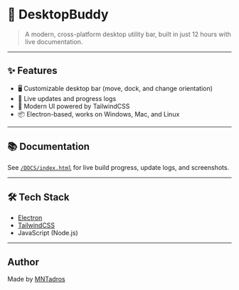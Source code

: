 
# 🚀 DesktopBuddy

> A modern, cross-platform desktop utility bar, built in just 12 hours with live documentation.

---

## ✨ Features

- 🖥️ Customizable desktop bar (move, dock, and change orientation)
- 🔄 Live updates and progress logs
- 🎨 Modern UI powered by TailwindCSS
- 📦 Electron-based, works on Windows, Mac, and Linux

---

## 📚 Documentation

See [`/DOCS/index.html`](./DOCS/index.html) for live build progress, update logs, and screenshots.

---

## 🛠️ Tech Stack

- [Electron](https://www.electronjs.org/)
- [TailwindCSS](https://tailwindcss.com/)
- JavaScript (Node.js)

---

## Author

Made by [MNTadros](https://github.com/MNTadros)

